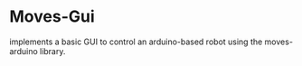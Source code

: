 # Moves-Gui
implements a basic GUI to control an arduino-based robot using the moves-arduino library.
